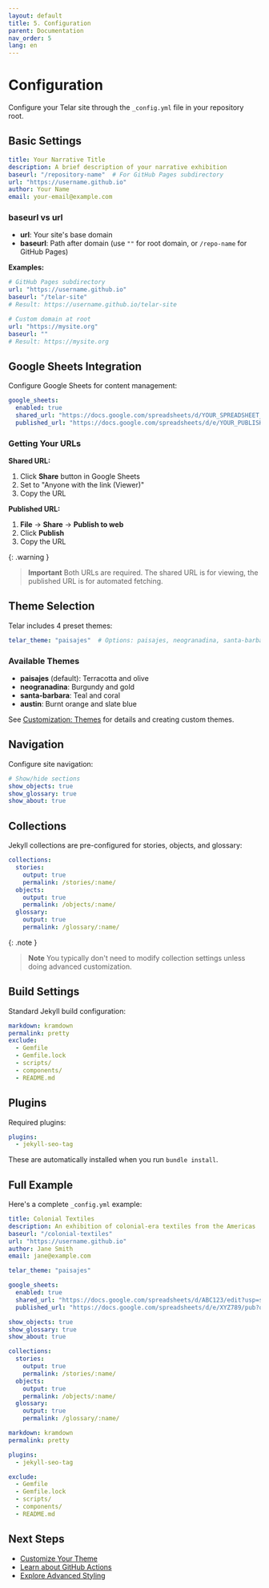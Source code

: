 ```yaml
---
layout: default
title: 5. Configuration
parent: Documentation
nav_order: 5
lang: en
---
```


# Configuration

Configure your Telar site through the `_config.yml` file in your repository root.

## Basic Settings

```yaml
title: Your Narrative Title
description: A brief description of your narrative exhibition
baseurl: "/repository-name"  # For GitHub Pages subdirectory
url: "https://username.github.io"
author: Your Name
email: your-email@example.com
```

### baseurl vs url

- **url**: Your site's base domain
- **baseurl**: Path after domain (use `""` for root domain, or `/repo-name` for GitHub Pages)

**Examples:**
```yaml
# GitHub Pages subdirectory
url: "https://username.github.io"
baseurl: "/telar-site"
# Result: https://username.github.io/telar-site

# Custom domain at root
url: "https://mysite.org"
baseurl: ""
# Result: https://mysite.org
```

## Google Sheets Integration

Configure Google Sheets for content management:

```yaml
google_sheets:
  enabled: true
  shared_url: "https://docs.google.com/spreadsheets/d/YOUR_SPREADSHEET_ID/edit?usp=sharing"
  published_url: "https://docs.google.com/spreadsheets/d/e/YOUR_PUBLISHED_ID/pub?output=csv"
```

### Getting Your URLs

**Shared URL:**
1. Click **Share** button in Google Sheets
2. Set to "Anyone with the link (Viewer)"
3. Copy the URL

**Published URL:**
1. **File** → **Share** → **Publish to web**
2. Click **Publish**
3. Copy the URL

{: .warning }
> **Important**
> Both URLs are required. The shared URL is for viewing, the published URL is for automated fetching.

## Theme Selection

Telar includes 4 preset themes:

```yaml
telar_theme: "paisajes"  # Options: paisajes, neogranadina, santa-barbara, austin
```

### Available Themes

- **paisajes** (default): Terracotta and olive
- **neogranadina**: Burgundy and gold
- **santa-barbara**: Teal and coral
- **austin**: Burnt orange and slate blue

See [Customization: Themes](/docs/customization/themes/) for details and creating custom themes.

## Navigation

Configure site navigation:

```yaml
# Show/hide sections
show_objects: true
show_glossary: true
show_about: true
```

## Collections

Jekyll collections are pre-configured for stories, objects, and glossary:

```yaml
collections:
  stories:
    output: true
    permalink: /stories/:name/
  objects:
    output: true
    permalink: /objects/:name/
  glossary:
    output: true
    permalink: /glossary/:name/
```

{: .note }
> **Note**
> You typically don't need to modify collection settings unless doing advanced customization.

## Build Settings

Standard Jekyll build configuration:

```yaml
markdown: kramdown
permalink: pretty
exclude:
  - Gemfile
  - Gemfile.lock
  - scripts/
  - components/
  - README.md
```

## Plugins

Required plugins:

```yaml
plugins:
  - jekyll-seo-tag
```

These are automatically installed when you run `bundle install`.

## Full Example

Here's a complete `_config.yml` example:

```yaml
title: Colonial Textiles
description: An exhibition of colonial-era textiles from the Americas
baseurl: "/colonial-textiles"
url: "https://username.github.io"
author: Jane Smith
email: jane@example.com

telar_theme: "paisajes"

google_sheets:
  enabled: true
  shared_url: "https://docs.google.com/spreadsheets/d/ABC123/edit?usp=sharing"
  published_url: "https://docs.google.com/spreadsheets/d/e/XYZ789/pub?output=csv"

show_objects: true
show_glossary: true
show_about: true

collections:
  stories:
    output: true
    permalink: /stories/:name/
  objects:
    output: true
    permalink: /objects/:name/
  glossary:
    output: true
    permalink: /glossary/:name/

markdown: kramdown
permalink: pretty

plugins:
  - jekyll-seo-tag

exclude:
  - Gemfile
  - Gemfile.lock
  - scripts/
  - components/
  - README.md
```

## Next Steps

- [Customize Your Theme](/docs/customization/themes/)
- [Learn about GitHub Actions](/docs/reference/github-actions/)
- [Explore Advanced Styling](/docs/customization/styling/)
